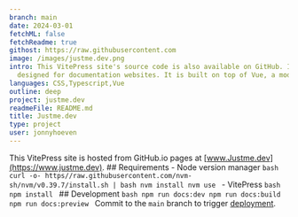 ```yaml
---
branch: main
date: 2024-03-01
fetchML: false
fetchReadme: true
githost: https://raw.githubusercontent.com
image: /images/justme.dev.png
intro: This VitePress site's source code is also available on GitHub. I needed a static site generator. VitePress is specifically
  designed for documentation websites. It is built on top of Vue, a modern build tool for frontend development.
languages: CSS,Typescript,Vue
outline: deep
project: justme.dev
readmeFile: README.md
title: Justme.dev
type: project
user: jonnyhoeven
---
```

<script setup>
 import ArticleItem from '/components/ArticleItem.vue';
</script>
<ArticleItem :frontmatter="$frontmatter"/>


This VitePress site is hosted from GitHub.io pages at [www.Justme.dev](https://www.justme.dev).  ## Requirements  - Node
version manager  ```bash curl -o- https//raw.githubusercontent.com/nvm-sh/nvm/v0.39.7/install.sh | bash nvm install nvm
use ```  - VitePress  ```bash npm install ```  ## Development  ```bash npm run docs:dev npm run docs:build npm run
docs:preview ```  Commit to the `main` branch to trigger
[deployment](https://github.com/jonnyhoeven/justme.dev/actions/workflows/deploy.yml).
